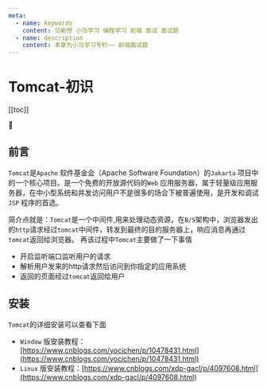 ```yaml
---
meta:
  - name: keywords
    content: 马新想 小马学习 编程学习 前端 面试 面试题
  - name: description
    content: 本章为小马学习专栏—— 前端面试题
---
```



# Tomcat-初识

[[toc]]

:horse: 


## 前言

`Tomcat`是`Apache` 软件基金会（Apache Software Foundation）的`Jakarta` 项目中的一个核心项目。是一个免费的开放源代码的`Web` 应用服务器，属于轻量级应用服务器，在中小型系统和并发访问用户不是很多的场合下被普遍使用，是开发和调试`JSP` 程序的首选。

简介点就是：`Tomcat`是一个中间件,用来处理动态资源，在`B/S`架构中，浏览器发出的`http`请求经过`tomcat`中间件，转发到最终的目的服务器上，响应消息再通过`tomcat`返回给浏览器。 再该过程中`Tomcat`主要做了一下事情

- 开启监听端口监听用户的请求
- 解析用户发来的http请求然后访问到你指定的应用系统
- 返回的页面经过`tomcat`返回给用户


## 安装

`Tomcat`的详细安装可以查看下面

- `Window` 版安装教程：[https://www.cnblogs.com/yocichen/p/10478431.html](https://www.cnblogs.com/yocichen/p/10478431.html)
- `Linux` 版安装教程：[https://www.cnblogs.com/xdp-gacl/p/4097608.html](https://www.cnblogs.com/xdp-gacl/p/4097608.html)